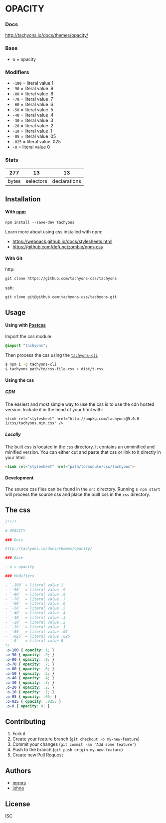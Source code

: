 

# OPACITY

### Docs

http://tachyons.io/docs/themes/opacity/

### Base

- o = opacity

### Modifiers

- `-100` = literal value 1
- `-90`  = literal value .9
- `-80`  = literal value .8
- `-70`  = literal value .7
- `-60`  = literal value .6
- `-50`  = literal value .5
- `-40`  = literal value .4
- `-30`  = literal value .3
- `-20`  = literal value .2
- `-10`  = literal value .1
- `-05`  = literal value .05
- `-025` = literal value .025
- `-0`   = literal value 0


### Stats

277 | 13 | 13
---|---|---
bytes | selectors | declarations

## Installation

#### With [npm](https://npmjs.com)

```
npm install --save-dev tachyons
```

Learn more about using css installed with npm:
* https://webpack.github.io/docs/stylesheets.html
* https://github.com/defunctzombie/npm-css

#### With Git

http:
```
git clone https://github.com/tachyons-css/tachyons
```

ssh:
```
git clone git@github.com:tachyons-css/tachyons.git
```

## Usage

#### Using with [Postcss](https://github.com/postcss/postcss)

Import the css module

```css
@import "tachyons";
```

Then process the css using the [`tachyons-cli`](https://github.com/tachyons-css/tachyons-cli)

```sh
$ npm i -g tachyons-cli
$ tachyons path/to/css-file.css > dist/t.css
```

#### Using the css

##### CDN
The easiest and most simple way to use the css is to use the cdn hosted version. Include it in the head of your html with:

```
<link rel="stylesheet" href="http://unpkg.com/tachyons@5.0.0-1/css/tachyons.min.css" />
```

##### Locally
The built css is located in the `css` directory. It contains an unminified and minified version.
You can either cut and paste that css or link to it directly in your html.

```html
<link rel="stylesheet" href="path/to/module/css/tachyons">
```

#### Development

The source css files can be found in the `src` directory.
Running `$ npm start` will process the source css and place the built css in the `css` directory.

## The css

```css
/*!!!

# OPACITY

### Docs

http://tachyons.io/docs/themes/opacity/

### Base

- o = opacity

### Modifiers

- `-100` = literal value 1
- `-90`  = literal value .9
- `-80`  = literal value .8
- `-70`  = literal value .7
- `-60`  = literal value .6
- `-50`  = literal value .5
- `-40`  = literal value .4
- `-30`  = literal value .3
- `-20`  = literal value .2
- `-10`  = literal value .1
- `-05`  = literal value .05
- `-025` = literal value .025
- `-0`   = literal value 0
*/
.o-100 { opacity: 1; }
.o-90 { opacity: .9; }
.o-80 { opacity: .8; }
.o-70 { opacity: .7; }
.o-60 { opacity: .6; }
.o-50 { opacity: .5; }
.o-40 { opacity: .4; }
.o-30 { opacity: .3; }
.o-20 { opacity: .2; }
.o-10 { opacity: .1; }
.o-05 { opacity: .05; }
.o-025 { opacity: .025; }
.o-0 { opacity: 0; }
```

## Contributing

1. Fork it
2. Create your feature branch (`git checkout -b my-new-feature`)
3. Commit your changes (`git commit -am 'Add some feature'`)
4. Push to the branch (`git push origin my-new-feature`)
5. Create new Pull Request

## Authors

* [mrmrs](http://mrmrs.io)
* [johno](http://johnotander.com)

## License

ISC

